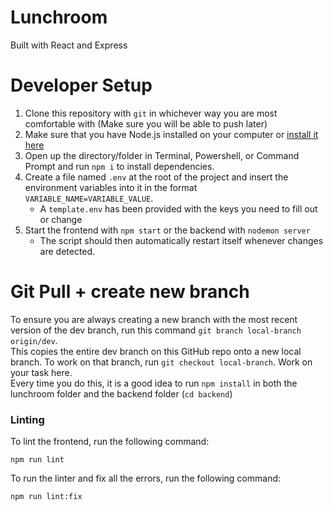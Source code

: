 # Lunchroom

Built with React and Express

# Developer Setup

1. Clone this repository with `git` in whichever way you are most comfortable with
(Make sure you will be able to push later)  
2. Make sure that you have Node.js installed on your computer or [install it here](https://nodejs.org/en/download/)  
3. Open up the directory/folder in Terminal, Powershell, or Command Prompt and run `npm i` to install dependencies.  
4. Create a file named `.env` at the root of the project and insert the environment variables into it in the
format `VARIABLE_NAME=VARIABLE_VALUE`.  
   * A `template.env` has been provided with the keys you need to fill out or change
5. Start the frontend with `npm start` or the backend with `nodemon server`  
   * The script should then automatically restart itself whenever changes are detected.

# Git Pull + create new branch

To ensure you are always creating a new branch with the most recent version of the dev branch, run this
command `git branch local-branch origin/dev`.   
This copies the entire dev branch on this GitHub repo onto a new local branch. To work on that branch,
run `git checkout local-branch`. Work on your task here.   
Every time you do this, it is a good idea to run `npm install` in both the lunchroom folder and the backend
folder (`cd backend`)

### Linting
To lint the frontend, run the following command:

```npm run lint```

To run the linter and fix all the errors, run the following command:

```npm run lint:fix```